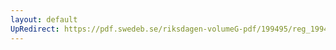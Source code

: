 ```yaml
---
layout: default
UpRedirect: https://pdf.swedeb.se/riksdagen-volumeG-pdf/199495/reg_199495/reg_199495_0078.pdf
---
```

